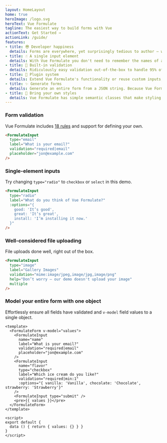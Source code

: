 ```yaml
---
layout: HomeLayout
home: true
heroImage: /logo.svg
heroText: Vue Formulate
tagline: The easiest way to build forms with Vue
actionText: Get Started →
actionLink: /guide/
features:
- title: 😎 Developer happiness
  details: Forms are everywhere, yet surprisingly tedious to author — well, not anymore. Vue Formulate provides a powerful and flexible API to developers that makes complex form creation a breeze.
- title: ☝️ A single input element
  details: With Vue Formulate you don't need to remember the names of a dozen components — all form elements are created with a single component. Easy!
- title: 🎯 Built-in validation
  details: Ridiculously easy validation out-of-the-box to handle 95% of use-cases. Help text, validation rules, and validation messages are simple props. Need more? You can add custom validations too.
- title: 🔌 Plugin system
  details: Extend Vue Formulate's functionality or reuse custom inputs, validation rules, and messages across projects by tapping into the plugin system. Make your plugin open source to share with others!
- title: ✨ Generate forms
  details: Generate an entire form from a JSON string. Because Vue Formulate uses a single input component, you can easily loop through an array and dynamically generate a form.
- title: 🎨 Bring your own styles
  details: Vue Formulate has simple semantic classes that make styling inputs a snap. Roll your own styles or choose one of our pre-baked themes.
---
```



### Form validation
Vue Formulate includes [18 rules](/guide/validation/) and support for defining your own.
```html live
<FormulateInput
  type="email"
  label="What is your email?"
  validation="required|email"
  placeholder="jon@example.com"
/>
```


### Single-element inputs
Try changing `type="radio"` to `checkbox` or `select` in this demo.

```html live
<FormulateInput
  type="radio"
  label="What do you think of Vue Formulate?"
  :options="{
    good: 'It’s good',
    great: 'It’s great',
    install: 'I’m installing it now.'
  }"
/>
```

### Well-considered file uploading
File uploads done well, right out of the box.
```html live
<FormulateInput
  type="image"
  label="Gallery Images"
  validation="mime:image/jpeg,image/jpg,image/png"
  help="Don’t worry — our demo doesn't upload your image"
  multiple
/>
```

### Model your entire form with one object
Effortlessly ensure all fields have validated and `v-model` field values to a single object.
```vue live
<template>
  <FormulateForm v-model="values">
    <FormulateInput
      name="name"
      label="What is your email?"
      validation="required|email"
      placeholder="jon@example.com"
    />
    <FormulateInput
      name="flavor"
      type="checkbox"
      label="Which ice cream do you like?"
      validation="required|min:1"
      :options="{ vanilla: 'Vanilla', chocolate: 'Chocolate', strawberry: 'Strawberry'}"
    />
    <FormulateInput type="submit" />
    <pre>{{ values }}</pre>
  </FormulateForm>
</template>

<script>
export default {
  data () { return { values: {} } }
}
</script>
```
